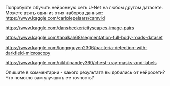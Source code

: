 Попробуйте обучить нейронную сеть U-Net на любом другом датасете. Можете взять один из этих наборов данных:
https://www.kaggle.com/carlolepelaars/camvid

https://www.kaggle.com/dansbecker/cityscapes-image-pairs

https://www.kaggle.com/tapakah68/segmentation-full-body-mads-dataset

https://www.kaggle.com/longnguyen2306/bacteria-detection-with-darkfield-microscopy

https://www.kaggle.com/nikhilpandey360/chest-xray-masks-and-labels

Опишите в комментарии - какого результата вы добились от нейросети? Что помогло вам улучшить ее точность?
